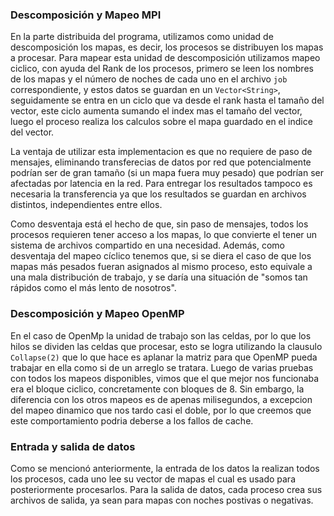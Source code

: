 ### Descomposición y Mapeo MPI

En la parte distribuida del programa, utilizamos como unidad de descomposición los mapas, es decir, los procesos se distribuyen los mapas a procesar. Para mapear esta unidad de descomposición utilizamos mapeo ciclico, con ayuda del Rank de los procesos, primero se leen los nombres de los mapas y el número de noches de cada uno en el archivo ```job``` correspondiente, y estos datos se guardan en un ```Vector<String>```, seguidamente se entra en un ciclo que va desde el rank hasta el tamaño del vector, este ciclo aumenta sumando el index mas el tamaño del vector, luego el proceso realiza los calculos sobre el mapa guardado en el indice del vector.

La ventaja de utilizar esta implementacion es que no requiere de paso de mensajes, eliminando transferecias de datos por red que potencialmente podrían ser de gran tamaño (si un mapa fuera muy pesado) que podrían ser afectadas por latencia en la red. Para entregar los resultados tampoco es necesaria la transferencia ya que los resultados se guardan en archivos distintos, independientes entre ellos.

Como desventaja está el hecho de que, sin paso de mensajes, todos los procesos requieren tener acceso a los mapas, lo que convierte el tener un sistema de archivos compartido en una necesidad. Además, como desventaja del mapeo cíclico tenemos que, si se diera el caso de que los mapas más pesados fueran asignados al mismo proceso, esto equivale a una mala distribución de trabajo, y se daría una situación de "somos tan rápidos como el más lento de nosotros".

### Descomposición y Mapeo OpenMP

En el caso de OpenMp la unidad de trabajo son las celdas, por lo que los hilos se dividen las celdas que procesar, esto se logra utilizando la clausulo ```Collapse(2)``` que lo que hace es aplanar la matriz para que OpenMP pueda trabajar en ella como si de un arreglo se tratara. Luego de varias pruebas con todos los mapeos disponibles, vimos que el que mejor nos funcionaba era el bloque ciclico, concretamente con bloques de 8. Sin embargo, la diferencia con los otros mapeos es de apenas milisegundos, a excepcion del mapeo dinamico que nos tardo casi el doble, por lo que creemos que este comportamiento podria deberse a los fallos de cache.

### Entrada y salida de datos

Como se mencionó anteriormente, la entrada de los datos la realizan todos los procesos, cada uno lee su vector de mapas el cual es usado para posteriormente procesarlos. Para la salida de datos, cada proceso crea sus archivos de salida, ya sean para mapas con noches postivas o negativas.


